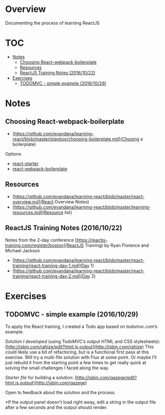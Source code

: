 # Overview

Documenting the process of learning ReactJS

# TOC
<!-- MarkdownTOC -->

- [Notes](#notes)
    - [Choosing React-webpack-boilerplate](#choosing-react-webpack-boilerplate)
    - [Resources](#resources)
    - [ReactJS Training Notes (2016/10/22)](#reactjs-training-notes-20161022)
- [Exercises](#exercises)
    - [TODOMVC - simple example (2016/10/29)](#todomvc---simple-example-20161029)

<!-- /MarkdownTOC -->

<a name="notes"></a>
# Notes

<a name="choosing-react-webpack-boilerplate"></a>
## Choosing React-webpack-boilerplate

 - [https://github.com/evandana/learning-react/blob/master/playbox/choosing-boilerplate.md](Chooing a boilerplate)

Options

 - [react-starter][react-starter]
 - [react-webpack-boilerplate][react-webpack-boilerplate]

[react-starter]: https://github.com/webpack/react-starter
[react-webpack-boilerplate]: https://github.com/srn/react-webpack-boilerplate

<a name="resources"></a>
## Resources

 - [https://github.com/evandana/learning-react/blob/master/react-overview.md](React Overview Notes)
 - [https://github.com/evandana/learning-react/blob/master/learning-resources.md](Resource list)

<a name="reactjs-training-notes-20161022"></a>
## ReactJS Training Notes (2016/10/22)

Notes from the 2-day conference [https://reactjs-training.com/register/boston](ReactJS Training) by Ryan Florence and Michael Jackson

 - [https://github.com/evandana/learning-react/blob/master/react-training/react-training-day-1.md](Day 1)
 - [https://github.com/evandana/learning-react/blob/master/react-training/react-training-day-2.md](Day 2)


<a name="exercises"></a>
# Exercises

<a name="todomvc---simple-example-20161029"></a>
## TODOMVC - simple example (2016/10/29)

To apply the React training, I created a Todo app based on todomvc.com’s example.

*Solution I developed* (using TodoMVC’s output HTML and CSS stylesheets):
[http://jsbin.com/rahize/edit?html,js,output](http://jsbin.com/rahize)
This could likely use a bit of refactoring, but is a functional first pass at this exercise. Will try a multi-file solution with Flux at some point. Or maybe I’ll just rebuild it from the starting point a few times to get really quick at solving the small challenges I faced along the way.

*Starter file* for building a solution:
[http://jsbin.com/gazege/edit?html,js,output](http://jsbin.com/gazege)

Open to feedback about the solution and the process.

*If the output panel doesn’t load right away, edit a string in the output file after a few seconds and the output should render.